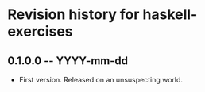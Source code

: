 # Revision history for haskell-exercises

## 0.1.0.0 -- YYYY-mm-dd

* First version. Released on an unsuspecting world.
